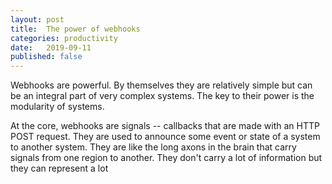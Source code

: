 ```yaml
---
layout: post
title:  The power of webhooks
categories: productivity
date:   2019-09-11
published: false
---
```


Webhooks are powerful. By themselves they are relatively simple but can be an integral part of very complex systems. The key to their power is the modularity of systems.

At the core, webhooks are signals -- callbacks that are made with an HTTP POST request. They are used to announce some event or state of a system to another system. They are like the long axons in the brain that carry signals from one region to another. They don't carry a lot of information but they can represent a lot